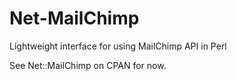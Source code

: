 # Net-MailChimp

Lightweight interface for using MailChimp API in Perl

See Net::MailChimp on CPAN for now.
